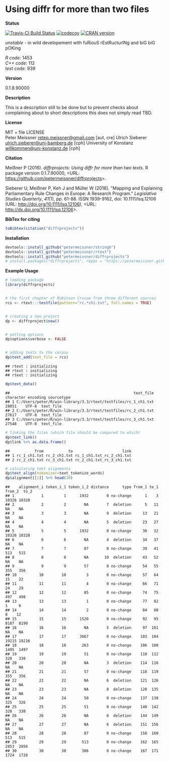 
Using diffr for more than two files
===================================

**Status**

[![Travis-CI Build Status](https://travis-ci.org/petermeissner/diffrprojects.svg?branch=master)](https://travis-ci.org/petermeissner/diffrprojects) [![codecov](https://codecov.io/gh/petermeissner/diffrprojects/branch/master/graph/badge.svg)](https://codecov.io/gh/petermeissner/diffrprojects/tree/master/R) [![CRAN version](http://www.r-pkg.org/badges/version/diffrprojects)](https://cran.r-project.org/package=diffrprojects)

*unstable* - in wild developement with fuRiouS rEstRucturINg and biG biG pOKing

*R code:* 1453<br> *C++ code:* 112<br> *test code:* 939

**Version**

0.1.8.90000

**Description**

This is a description still to be done but to prevent checks about complaining about to short descriptions this does not simply read TBD.

**License**

MIT + file LICENSE <br>Peter Meissner <retep.meissner@gmail.com> \[aut, cre\] Ulrich Sieberer <ulrich.sieberer@uni-bamberg.de> \[cph\] University of Konstanz <willkommen@uni-konstanz.de> \[cph\]

**Citation**

Meißner P (2016). *diffrprojects: Using diffr for more than two texts*. R package version 0.1.7.90000, &lt;URL: <https://github.com/petermeissner/diffrprojects>&gt;.

Sieberer U, Meißner P, Keh J and Müller W (2016). "Mapping and Explaining Parliamentary Rule Changes in Europe: A Research Program." *Legislative Studies Quarterly*, *41*(1), pp. 61-88. ISSN 1939-9162, doi: 10.1111/lsq.12106 (URL: <http://doi.org/10.1111/lsq.12106>), &lt;URL: <http://dx.doi.org/10.1111/lsq.12106>&gt;.

**BibTex for citing**

``` r
toBibtex(citation("diffrprojects"))
```

**Installation**

``` r
devtools::install_github("petermeissner/stringb")
devtools::install_github("petermeissner/rtext")
devtools::install_github("petermeissner/diffrprojects")
# install.packages("diffrprojects", repos = "https://petermeissner.github.io/drat")
```

**Example Usage**

``` r
# loading package
library(diffrprojects)


# the first chapter of Robinson Crusoe from three different sources
rcs <- rtext:::testfile(pattern="rc.*ch1.txt", full.names = TRUE) 


# creating a new project
dp <- diffrproject$new()


# setting options
dp$options$verbose <- FALSE


# adding texts to the corpus
dp$text_add(text_file = rcs)
```

    ## rtext : initializing
    ## rtext : initializing
    ## rtext : initializing

``` r
dp$text_data()
```

    ##                                                       text_file character encoding sourcetype
    ## 1 C:/Users/peter/R/win-library/3.3/rtext/testfiles/rc_1_ch1.txt     28851    UTF-8  text_file
    ## 2 C:/Users/peter/R/win-library/3.3/rtext/testfiles/rc_2_ch1.txt     27617    UTF-8  text_file
    ## 3 C:/Users/peter/R/win-library/3.3/rtext/testfiles/rc_3_ch1.txt     27548    UTF-8  text_file

``` r
# linking the files (which file should be compared to which)
dp$text_link()
dp$link %>% as.data.frame()
```

    ##           from           to                      link
    ## 1 rc_1_ch1.txt rc_2_ch1.txt rc_1_ch1.txt_rc_2_ch1.txt
    ## 2 rc_2_ch1.txt rc_3_ch1.txt rc_2_ch1.txt_rc_3_ch1.txt

``` r
# calculating text alignments
dp$text_align(tokenizer=text_tokenize_words)
dp$alignment[[1]] %>% head(30)
```

    ##    alignment_i token_i_1 token_i_2 distance      type from_1 to_1 from_2  to_2
    ## 1            1         1      1932        0 no-change      1    3  10326 10328
    ## 2            2         2        NA        7  deletion      5   11     NA    NA
    ## 3            3         3        NA        9  deletion     13   21     NA    NA
    ## 4            4         4        NA        5  deletion     23   27     NA    NA
    ## 5            5         5      1932        0 no-change     30   32  10326 10328
    ## 6            6         6        NA        4  deletion     34   37     NA    NA
    ## 7            7         7        87        0 no-change     39   41    513   515
    ## 8            8         8        NA       10  deletion     43   52     NA    NA
    ## 9            9         9        57        0 no-change     54   55    355   356
    ## 10          10        10         3        0 no-change     57   64     15    22
    ## 11          11        11         4        0 no-change     66   71     24    29
    ## 12          12        12        85        0 no-change     74   75    497   498
    ## 13          13        13         1        0 no-change     77   82      1     6
    ## 14          14        14         2        0 no-change     84   88      8    12
    ## 15          15        15      1520        0 no-change     92   95   8187  8190
    ## 16          16        16        NA        5  deletion     97  101     NA    NA
    ## 17          17        17      3667        0 no-change    103  104  19215 19216
    ## 18          18        18       263        0 no-change    106  108   1495  1497
    ## 19          19        19        51        0 no-change    110  112    328   330
    ## 20          20        20        NA        3  deletion    114  116     NA    NA
    ## 21          21        21        57        0 no-change    118  119    355   356
    ## 22          22        22        NA        6  deletion    121  126     NA    NA
    ## 23          23        23        NA        8  deletion    128  135     NA    NA
    ## 24          24        24        50        0 no-change    137  138    325   326
    ## 25          25        25        51        0 no-change    140  142    328   330
    ## 26          26        26        NA        6  deletion    144  149     NA    NA
    ## 27          27        27        NA        6  deletion    151  156     NA    NA
    ## 28          28        28        87        0 no-change    158  160    513   515
    ## 29          29        29       513        0 no-change    162  165   2853  2856
    ## 30          30        30       306        0 no-change    167  171   1724  1728
